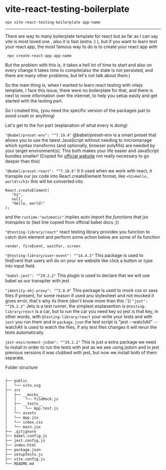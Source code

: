 # vite-react-testing-boilerplate

```
npx vite-react-testing-boilerplate app-name

```

---

There are way to many boilerplate template for react but as far as I can say vite is most loved one , also it is fast (extra :) ), but if you want to learn test your react app, the most famous way to do is to create your react app with

` npx create-react-app app-name`

But the problem with this is, it takes a hell lot of time to start and also on every change it takes time to compile(also the state is not persisted, and there are many other problems, but let's not talk about them.)

So the main thing is, when I wanted to learn react testing with vitejs template, I face this issue, there were no boilerplate for that, and there is next to none information over the internet, to help you setup easily and get started with the testing part.

So I created this, (you need the specific version of the packages just to avoid crash or anything)

Let's get to the fun part (explanation of what every is doing)

`"@babel/preset-env": "^7.19.4"`
@babel/preset-env is a smart preset that allows you to use the latest JavaScript without needing to micromanage which syntax transforms (and optionally, browser polyfills) are needed by your target environment(s). This both makes your life easier and JavaScript bundles smaller! (Copied for [official website](!https://babeljs.io/docs/en/babel-preset-env) not really necessary to go deeper than this)

`"@babel/preset-react": "^7.18.6"`
It it used when we work with react, it transpile our jsx code into React.createElement format, like
`<h1>Hello, world!</h1>` this will be converted into

```
React.createElement(
   "h1",
   null,
   "Hello, world!"
);

```

and the `runtime:"automatic"` implies _auto import the functions that jsx transpiles to_ (last line copied from official babel docs ;))

`"@testing-library/react"`
react testing library provides you function to catch dom element and perform some action below are some of its function

```
render, fireEvent, waitFor, screen
```

`"@testing-library/user-event": "^14.4.3"`
This package is used to fireEvent that users will do on your we website like click a button or type into input field.

`"babel-jest": "^29.2.2"`
This plugin is used to declare that we will use babel as our transpiler with jest

`"identity-obj-proxy": "^3.0.0"`
This package is used to mock css or sass files if present, for some reason if used anu stylesheet and not mocked it gives error, that's why its there (don't know more than this :'))
`"jest": "^29.2.2"`
Jets is a test runner, the simplest explanantion is `@testing-library/react` is a car, but to run the car you need key so jest is that key, in other words, with `@testing-library/react` your write your tests and with `jest` you run them and in `package.json` the test script is "jest --watchAll" --watchAll is used to watch the files, if any test files changes it will rerun the tests automatically.

`jest-environment-jsdom": "^29.2.2"`
This is just a extra package we need to install in order to run the tests with jest as we aee using jsdom and in jest previous versions it was clubbed with jest, but now we install both of them separate.

Folder structure

```bash

├── public
│   └── vite.svg
├── src
│   ├── __mocks__
│   |    └── fileMock.js
│   ├── __tests__
│   |    └── App.test.js
│   └── assets
│   └── App.jsx
│   └── index.css
│   └── main.jsx
├── .gitignore
├── babel.config.js
├── jest.config.js
├── index.html
├── package.json
├── setupTests.js
├── vite.config.js
└── README.md

```
